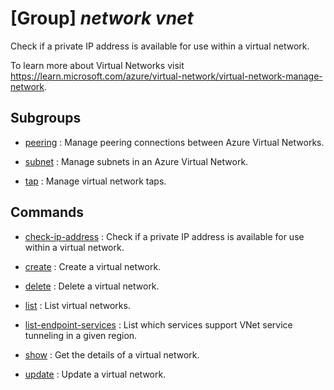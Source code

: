 # [Group] _network vnet_

Check if a private IP address is available for use within a virtual network.

To learn more about Virtual Networks visit https://learn.microsoft.com/azure/virtual-network/virtual-network-manage-network.

## Subgroups

- [peering](/Commands/network/vnet/peering/readme.md)
: Manage peering connections between Azure Virtual Networks.

- [subnet](/Commands/network/vnet/subnet/readme.md)
: Manage subnets in an Azure Virtual Network.

- [tap](/Commands/network/vnet/tap/readme.md)
: Manage virtual network taps.

## Commands

- [check-ip-address](/Commands/network/vnet/_check-ip-address.md)
: Check if a private IP address is available for use within a virtual network.

- [create](/Commands/network/vnet/_create.md)
: Create a virtual network.

- [delete](/Commands/network/vnet/_delete.md)
: Delete a virtual network.

- [list](/Commands/network/vnet/_list.md)
: List virtual networks.

- [list-endpoint-services](/Commands/network/vnet/_list-endpoint-services.md)
: List which services support VNet service tunneling in a given region.

- [show](/Commands/network/vnet/_show.md)
: Get the details of a virtual network.

- [update](/Commands/network/vnet/_update.md)
: Update a virtual network.
